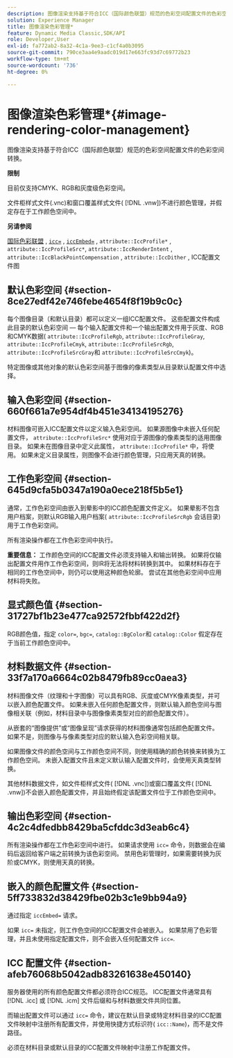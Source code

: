 ```yaml
---
description: 图像渲染支持基于符合ICC（国际颜色联盟）规范的色彩空间配置文件的色彩空间转换。
solution: Experience Manager
title: 图像渲染色彩管理*
feature: Dynamic Media Classic,SDK/API
role: Developer,User
exl-id: fa772ab2-8a32-4c1a-9ee3-c1cf4a0b3095
source-git-commit: 790ce3aa4e9aadc019d17e663fc93d7c69772b23
workflow-type: tm+mt
source-wordcount: '736'
ht-degree: 0%

---
```


# 图像渲染色彩管理*{#image-rendering-color-management}

图像渲染支持基于符合ICC（国际颜色联盟）规范的色彩空间配置文件的色彩空间转换。

**限制**

目前仅支持CMYK、RGB和灰度级色彩空间。

文件柜样式文件(.vnc)和窗口覆盖样式文件( [!DNL .vnw])不进行颜色管理，并假定存在于工作颜色空间中。

**另请参阅**

[国际色彩联盟](https://www.color.org/index.xalter) , [ `icc=`](../../../../../ir-api/http-protocol/image-rendering-api-ref/c-ir-http-protocol-ref/c-ir-http-protocol-command-reference/r-ir-icc.md#reference-86a2fff3cef24982ad2063d977a16e06) , [ `iccEmbed=`](../../../../../ir-api/http-protocol/image-rendering-api-ref/c-ir-http-protocol-ref/c-ir-http-protocol-command-reference/r-ir-iccembed.md#reference-47a433138c7c4b29b9b29871b2491a7f) , `attribute::IccProfile*` , `attribute::IccProfileSrc*`, `attribute::IccRenderIntent` , `attribute::IccBlackPointCompensation` , `attribute::IccDither` , ICC配置文件图

## 默认色彩空间 {#section-8ce27edf42e746febe4654f8f19b9c0c}

每个图像目录（和默认目录）都可以定义一组ICC配置文件。 这些配置文件构成此目录的默认色彩空间 — 每个输入配置文件和一个输出配置文件用于灰度、RGB和CMYK数据( `attribute::IccProfileRgb`, `attribute::IccProfileGray`, `attribute::IccProfileCmyk`, `attribute::IccProfileSrcRgb`, `attribute::IccProfileSrcGray`和 `attribute::IccProfileSrcCmyk`)。

特定图像或其他对象的默认色彩空间基于图像的像素类型从目录默认配置文件中选择。

## 输入色彩空间 {#section-660f661a7e954df4b451e34134195276}

材料图像可嵌入ICC配置文件以定义输入色彩空间。 如果源图像中未嵌入任何配置文件， `attribute::IccProfileSrc*` 使用对应于源图像的像素类型的适用图像目录。 如果未在图像目录中定义此属性， `attribute::IccProfile*` 中，将使用。 如果未定义目录属性，则图像不会进行颜色管理，只应用天真的转换。

## 工作色彩空间 {#section-645d9cfa5b0347a190a0ece218f5b5e1}

通常，工作色彩空间由嵌入到晕影中的ICC颜色配置文件定义。 如果晕影不包含用户档案，则默认RGB输入用户档案( `attribute::IccProfileSrcRgb` 会话目录)用于工作色彩空间。

所有渲染操作都在工作色彩空间中执行。

**重要信息：** 工作颜色空间的ICC配置文件必须支持输入和输出转换。 如果将仅输出配置文件用作工作色彩空间，则IR将无法将材料转换到其中。 如果材料存在于相同的工作色空间中，则仍可以使用这种颜色轮廓。 尝试在其他色彩空间中应用材料将失败。

## 显式颜色值 {#section-31727bf1b23e477ca92572fbbf422d2f}

RGB颜色值，指定 `color=`, `bgc=`, `catalog::BgColor`和 `catalog::Color` 假定存在于当前工作颜色空间中。

## 材料数据文件 {#section-33f7a170a6664c02b8479fb89cc0aea3}

材料图像文件（纹理和十字图像）可以具有RGB、灰度或CMYK像素类型，并可以嵌入颜色配置文件。 如果未嵌入任何颜色配置文件，则默认输入颜色空间与图像相关联（例如，材料目录中与图像像素类型对应的颜色配置文件）。

从嵌套的“图像提供”或“图像呈现”请求获得的材料图像通常包括颜色配置文件。 如果不是，则图像与与像素类型对应的默认输入色彩空间相关联。

如果图像文件的颜色空间与工作颜色空间不同，则使用精确的颜色转换来转换为工作颜色空间。 未嵌入配置文件且未定义默认输入配置文件时，会使用天真类型转换。

其他材料数据文件，如文件柜样式文件( [!DNL .vnc])或窗口覆盖文件( [!DNL .vnw])不会嵌入颜色配置文件，并且始终假定该配置文件位于工作颜色空间中。

## 输出色彩空间 {#section-4c2c4dfedbb8429ba5cfddc3d3eab6c4}

所有渲染操作都在工作色彩空间中进行。 如果请求使用 `icc=` 命令，则数据会在编码后返回给客户端之前转换为该色彩空间。 禁用色彩管理时，如果需要转换为灰阶或CMYK，则使用天真的转换。

## 嵌入的颜色配置文件 {#section-5ff733832d38429fbe02b3c1e9bb94a9}

通过指定 `iccEmbed=` 请求。

如果 `icc=` 未指定，则工作色空间的ICC配置文件会被嵌入。 如果禁用了色彩管理，并且未使用指定配置文件，则不会嵌入任何配置文件 `icc=`.

## ICC 配置文件 {#section-afeb76068b5042adb83261638e450140}

服务器使用的所有颜色配置文件都必须符合ICC规范。 ICC配置文件通常具有 [!DNL .icc] 或 [!DNL .icm] 文件后缀和与材料数据文件共同位置。

而输出配置文件可以通过 `icc=` 命令，建议在默认目录或特定材料目录的ICC配置文件映射中注册所有配置文件，并使用快捷方式标识符( `icc::Name`)，而不是文件路径。

必须在材料目录或默认目录的ICC配置文件映射中注册工作配置文件。
